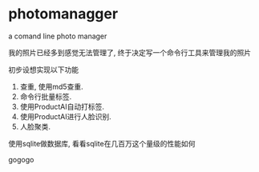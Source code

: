 # photomanagger
a comand line photo manager 

我的照片已经多到感觉无法管理了, 终于决定写一个命令行工具来管理我的照片

初步设想实现以下功能
1. 查重, 使用md5查重. 
2. 命令行批量标签. 
3. 使用ProductAI自动打标签. 
4. 使用ProductAI进行人脸识别. 
5. 人脸聚类. 

使用sqlite做数据库, 看看sqlite在几百万这个量级的性能如何

gogogo
